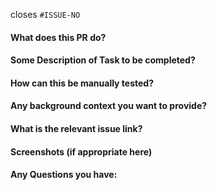 closes `#ISSUE-NO`

#### What does this PR do?

#### Some Description of Task to be completed?

#### How can this be manually tested?

#### Any background context you want to provide?

#### What is the relevant issue link?

#### Screenshots (if appropriate here)

#### Any Questions you have:

